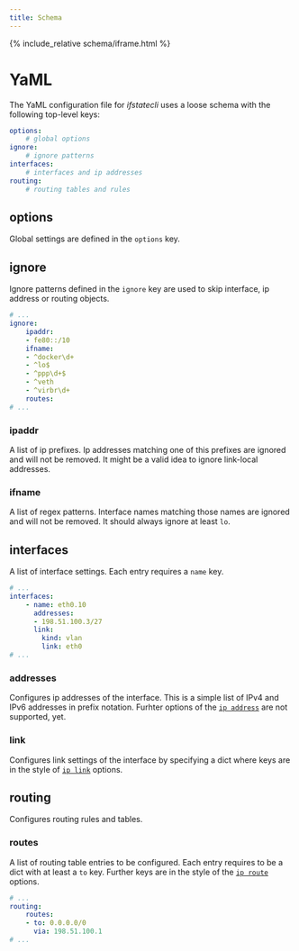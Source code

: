 ```yaml
---
title: Schema
---
```


{% include_relative schema/iframe.html %}

# YaML

The YaML configuration file for *ifstatecli* uses a loose schema with the following top-level keys:

```yaml
options:
    # global options
ignore:
    # ignore patterns
interfaces:
    # interfaces and ip addresses
routing:
    # routing tables and rules
```

## options

Global settings are defined in the `options` key.


## ignore

Ignore patterns defined in the `ignore` key are used to skip interface, ip address or routing objects.

```yaml
# ...
ignore:
    ipaddr:
    - fe80::/10
    ifname:
    - ^docker\d+
    - ^lo$
    - ^ppp\d+$
    - ^veth
    - ^virbr\d+
    routes:
# ...
```
### ipaddr

A list of ip prefixes. Ip addresses matching one of this prefixes are ignored and will not be removed. It might be a valid idea to ignore link-local addresses.

### ifname

A list of regex patterns. Interface names matching those names are ignored and will not be removed. It should always ignore at least `lo`.


## interfaces

A list of interface settings. Each entry requires a `name` key.

```yaml
# ...
interfaces:
    - name: eth0.10
      addresses:
      - 198.51.100.3/27
      link:
        kind: vlan
        link: eth0
# ...
```

### addresses

Configures ip addresses of the interface. This is a simple list of IPv4 and IPv6
addresses in prefix notation. Furhter options of the
[`ip address`](https://man7.org/linux/man-pages/man8/ip-address.8.html) are
not supported, yet.

### link

Configures link settings of the interface by specifying a dict where keys are
in the style of [`ip link`](https://man7.org/linux/man-pages/man8/ip-link.8.html)
options.



## routing

Configures routing rules and tables.

### routes

A list of routing table entries to be configured. Each entry requires to be a
dict with at least a `to` key. Further keys are in the style of the
[`ip route`](https://man7.org/linux/man-pages/man8/ip-route.8.html) options.

```yaml
# ...
routing:
    routes:
    - to: 0.0.0.0/0
      via: 198.51.100.1
# ...
```
